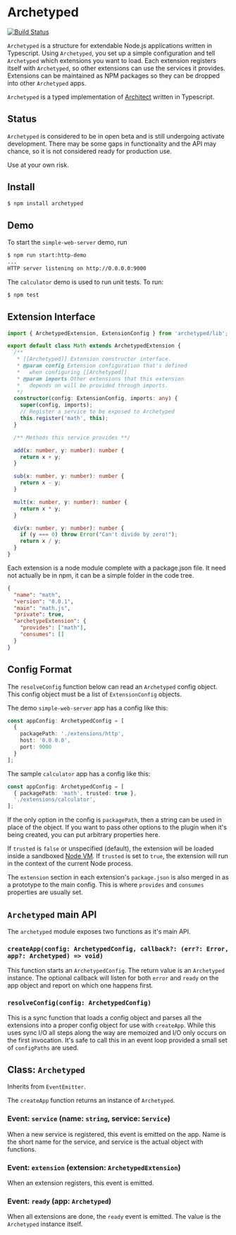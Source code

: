# Archetyped

[![Build Status](https://travis-ci.org/earthican/archetyped.svg?branch=master)](https://travis-ci.org/earthican/archetyped)

`Archetyped` is a structure for extendable Node.js applications written in
Typescript. Using `Archetyped`, you set up a simple configuration and tell
`Archetyped` which extensions you want to load. Each extension registers
itself with `Archetyped`, so other extensions can use the services it
provides. Extensions can be maintained as NPM packages so they can be
dropped into other `Archetyped` apps.

`Archetyped` is a typed implementation of
[Architect](https://github.com/c9/architect) written in Typescript.

## Status

`Archetyped` is considered to be in open beta and is still undergoing
activate development. There may be some gaps in functionality and the
API may chance, so it is not considered ready for production use.

Use at your own risk.

## Install

```bash
$ npm install archetyped
```

## Demo

To start the `simple-web-server` demo, run

```bash
$ npm run start:http-demo
...
HTTP server listening on http://0.0.0.0:9000
```

The `calculator` demo is used to run unit tests. To run:

```bash
$ npm test
```

## Extension Interface

```typescript
import { ArchetypedExtension, ExtensionConfig } from 'archetyped/lib';

export default class Math extends ArchetypedExtension {
  /**
   * [[Archetyped]] Extension constructor interface.
   * @param config Extension configuration that's defined
   *   when configuring [[Archetyped]]
   * @param imports Other extensions that this extension
   *   depends on will be provided through imports.
   */
  constructor(config: ExtensionConfig, imports: any) {
    super(config, imports);
    // Register a service to be exposed to Archetyped
    this.register('math', this);
  }

  /** Methods this service provides **/

  add(x: number, y: number): number {
    return x + y;
  }

  sub(x: number, y: number): number {
    return x - y;
  }

  mult(x: number, y: number): number {
    return x * y;
  }

  div(x: number, y: number): number {
    if (y === 0) throw Error("Can't divide by zero!");
    return x / y;
  }
}
```

Each extension is a node module complete with a package.json file. It
need not actually be in npm, it can be a simple folder in the code tree.

```json
{
  "name": "math",
  "version": "0.0.1",
  "main": "math.js",
  "private": true,
  "archetypeExtension": {
    "provides": ["math"],
    "consumes": []
  }
}
```

## Config Format

The `resolveConfig` function below can read an `Archetyped` config object.
This config object must be a list of `ExtensionConfig` objects.

The demo `simple-web-server` app has a config like this:

```typescript
const appConfig: ArchetypedConfig = [
  {
    packagePath: './extensions/http',
    host: '0.0.0.0',
    port: 9000
  }
];
```

The sample `calculator` app has a config like this:

```typescript
const appConfig: ArchetypedConfig = [
  { packagePath: 'math', trusted: true },
  './extensions/calculator',
];
```

If the only option in the config is `packagePath`, then a string can be
used in place of the object. If you want to pass other options to the
plugin when it's being created, you can put arbitrary properties here.

If `trusted` is `false` or unspecified (default), the extension will be
loaded inside a sandboxed [Node VM](https://nodejs.org/api/vm.html).
If `trusted` is set to `true`, the extension will run in the context of
the current Node process.

The `extension` section in each extension's `package.json` is also merged
in as a prototype to the main config. This is where `provides` and
`consumes` properties are usually set.

## `Archetyped` main API

The `archetyped` module exposes two functions as it's main API.

### `createApp(config: ArchetypedConfig, callback?: (err?: Error, app?: Archetyped) => void)`

This function starts an `ArchetypedConfig`. The return value is an
`Archetyped` instance. The optional callback will listen for both
`error` and `ready` on the app object and report on which one happens
first.

### `resolveConfig(config: ArchetypedConfig)`

This is a sync function that loads a config object and parses all the extensions
into a proper config object for use with `createApp`. While this uses sync I/O
all steps along the way are memoized and I/O only occurs on the first
invocation. It's safe to call this in an event loop provided a small set of
`configPaths` are used.

## Class: `Archetyped`

Inherits from `EventEmitter`.

The `createApp` function returns an instance of `Archetyped`.

### Event: `service` (name: `string`, service: `Service`)

When a new service is registered, this event is emitted on the app. Name is the
short name for the service, and service is the actual object with functions.

### Event: `extension` (extension: `ArchetypedExtension`)

When an extension registers, this event is emitted.

### Event: `ready` (app: `Archetyped`)

When all extensions are done, the `ready` event is emitted. The value is the
`Archetyped` instance itself.
